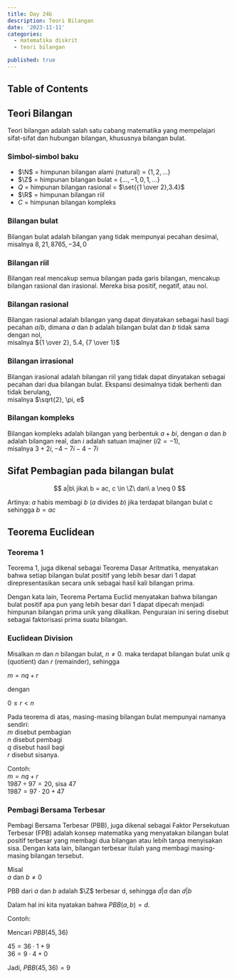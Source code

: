 ```yaml
---
title: Day 24b
description: Teori Bilangan
date: '2023-11-11'
categories:
  - matematika diskrit
  - teori bilangan

published: true
---
```


## Table of Contents

## Teori Bilangan

Teori bilangan adalah salah satu cabang matematika yang mempelajari sifat-sifat dan hubungan bilangan, khususnya bilangan bulat.

### Simbol-simbol baku

- $\N$ = himpunan bilangan alami (natural) = $\{1,2,...\}$
- $\Z$ = himpunan bilangan bulat = $\{...,-1,0,1,...\}$
- $Q$ = himpunan bilangan rasional = $\set{{1 \over 2},3.4}$
- $\R$ = himpunan bilangan riil
- $C$ = himpunan bilangan kompleks

### Bilangan bulat

Bilangan bulat adalah bilangan yang tidak mempunyai pecahan desimal,  
misalnya $8, 21, 8765, -34, 0$

### Bilangan riil

Bilangan real mencakup semua bilangan pada garis bilangan, mencakup bilangan rasional dan irasional. Mereka bisa positif, negatif, atau nol.

### Bilangan rasional

Bilangan rasional adalah bilangan yang dapat dinyatakan sebagai hasil bagi pecahan $a/b$, dimana $a$ dan $b$ adalah bilangan bulat dan $b$ tidak sama dengan nol,  
misalnya ${1 \over 2}, 5.4, {7 \over 1}$

### Bilangan irrasional

Bilangan irasional adalah bilangan riil yang tidak dapat dinyatakan sebagai pecahan dari dua bilangan bulat. Ekspansi desimalnya tidak berhenti dan tidak berulang,  
misalnya $\sqrt{2}, \pi, e$

### Bilangan kompleks

Bilangan kompleks adalah bilangan yang berbentuk $a+bi$, dengan $a$ dan $b$ adalah bilangan real, dan $i$ adalah satuan imajiner $(i2=−1)$,  
misalnya $3+2i, −4−7i−4−7i$

## Sifat Pembagian pada bilangan bulat

$$
a|b\ jika\ b = ac, c \in \Z\ dan\ a \neq 0
$$

Artinya: $a$ habis membagi $b$ ($a$ divides $b$) jika terdapat bilangan bulat c sehingga $b = ac$

## Teorema Euclidean

### Teorema 1

Teorema 1, juga dikenal sebagai Teorema Dasar Aritmatika, menyatakan bahwa setiap bilangan bulat positif yang lebih besar dari 1 dapat direpresentasikan secara unik sebagai hasil kali bilangan prima.

Dengan kata lain, Teorema Pertama Euclid menyatakan bahwa bilangan bulat positif apa pun yang lebih besar dari 1 dapat dipecah menjadi himpunan bilangan prima unik yang dikalikan. Penguraian ini sering disebut sebagai faktorisasi prima suatu bilangan.

### Euclidean Division

Misalkan $m$ dan $n$ bilangan bulat, $n \neq 0$. maka terdapat bilangan bulat unik $q$ (quotient) dan $r$ (remainder), sehingga

$m = nq + r$

dengan

$0 \leq r < n$

Pada teorema di atas, masing-masing bilangan bulat mempunyai namanya sendiri:  
$m$ disebut pembagian  
$n$ disebut pembagi  
$q$ disebut hasil bagi  
$r$ disebut sisanya.

Contoh:  
$m = nq + r$  
$1987 \div 97 = 20$, sisa $47$  
$1987 = 97 \cdot 20 + 47$

### Pembagi Bersama Terbesar

Pembagi Bersama Terbesar (PBB), juga dikenal sebagai Faktor Persekutuan Terbesar (FPB) adalah konsep matematika yang menyatakan bilangan bulat positif terbesar yang membagi dua bilangan atau lebih tanpa menyisakan sisa. Dengan kata lain, bilangan terbesar itulah yang membagi masing-masing bilangan tersebut.

Misal  
$a$ dan $b \neq 0$

PBB dari $a$ dan $b$ adalah $\Z$ terbesar d, sehingga $d|a$ dan $d|b$

Dalam hal ini kita nyatakan bahwa $PBB(a,b) = d$.

Contoh:

Mencari $PBB(45,36)$

$45 = 36 \cdot 1 + 9$  
$36 = 9 \cdot 4 + 0$

Jadi, $PBB(45,36) = 9$
